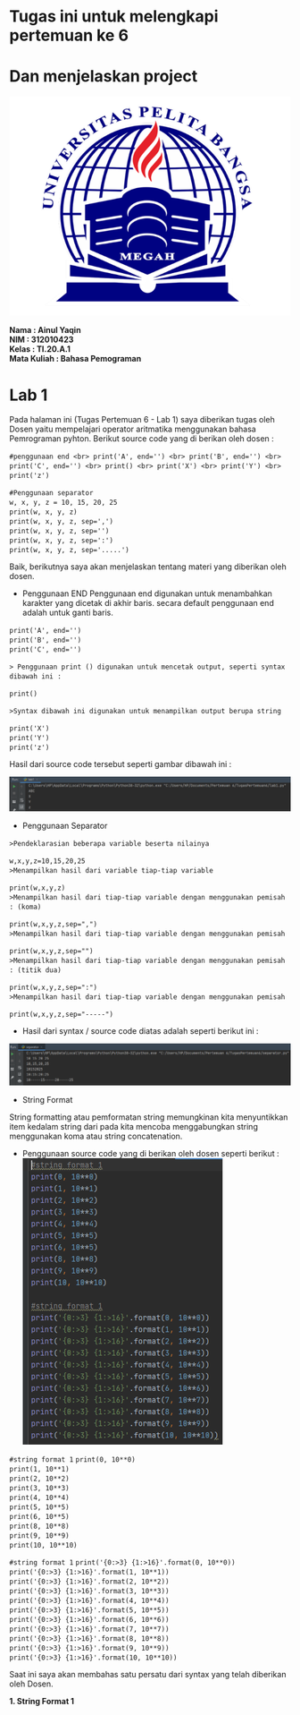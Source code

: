 # **Tugas ini untuk melengkapi pertemuan ke 6** <br>
# **Dan menjelaskan project**

![logo](poto/upb.png)

**Nama          : Ainul Yaqin** <br>
**NIM           : 312010423**<br>
**Kelas         : TI.20.A.1**<br>
**Mata Kuliah   : Bahasa Pemograman**

# **Lab 1**

Pada halaman ini (Tugas Pertemuan 6 - Lab 1) saya diberikan tugas oleh Dosen yaitu mempelajari operator aritmatika menggunakan bahasa Pemrograman pyhton. Berikut source code yang di berikan oleh dosen :

`#penggunaan end <br>
print('A', end='') <br>
print('B', end='') <br>
print('C', end='') <br>
print() <br>
print('X') <br>
print('Y') <br>
print('z')` <br>

`#Penggunaan separator`<br>
`w, x, y, z = 10, 15, 20, 25` <br>
`print(w, x, y, z)` <br>
`print(w, x, y, z, sep=',')` <br>
`print(w, x, y, z, sep='')` <br>
`print(w, x, y, z, sep=':')` <br>
`print(w, x, y, z, sep='.....')` <br>

Baik, berikutnya saya akan menjelaskan tentang materi yang diberikan oleh dosen.

* Penggunaan END Penggunaan end digunakan untuk menambahkan karakter yang dicetak di akhir baris. secara default penggunaan end adalah untuk ganti baris.

`print('A', end='')`<br>
`print('B', end='')`<br>
`print('C', end='')`<br>

`> Penggunaan print () digunakan untuk mencetak output, seperti syntax dibawah ini :`

`print()`

`>Syntax dibawah ini digunakan untuk menampilkan output berupa string`

`print('X')` <br>
`print('Y')` <br>
`print('z')` <br>

Hasil dari source code tersebut seperti gambar dibawah ini :

![lab1](poto/lab1.png)

* Penggunaan Separator

`>Pendeklarasian beberapa variable beserta nilainya`

`w,x,y,z=10,15,20,25` <br>
`>Menampilkan hasil dari variable tiap-tiap variable`

`print(w,x,y,z)` <br>
`>Menampilkan hasil dari tiap-tiap variable dengan menggunakan pemisah : (koma)`

`print(w,x,y,z,sep=",")` <br>
`>Menampilkan hasil dari tiap-tiap variable dengan menggunakan pemisah`

`print(w,x,y,z,sep="")` <br>
`>Menampilkan hasil dari tiap-tiap variable dengan menggunakan pemisah : (titik dua)`

`print(w,x,y,z,sep=":")` <br>
`>Menampilkan hasil dari tiap-tiap variable dengan menggunakan pemisah`

`print(w,x,y,z,sep="-----")`

* Hasil dari syntax / source code diatas adalah seperti berikut ini :

![separator](poto/separator.png)

* String Format

String formatting atau pemformatan string memungkinan kita menyuntikkan item kedalam string dari pada kita mencoba menggabungkan string menggunakan koma atau string concatenation.

* Penggunaan source code yang di berikan oleh dosen seperti berikut : <br>
![string](poto/format1.png)

`#string format 1`
`print(0, 10**0)` <br>
`print(1, 10**1)` <br>
`print(2, 10**2)` <br>
`print(3, 10**3)` <br>
`print(4, 10**4)` <br>
`print(5, 10**5)` <br>
`print(6, 10**5)` <br>
`print(8, 10**8)` <br>
`print(9, 10**9)` <br>
`print(10, 10**10)` <br>

`#string format 1`
`print('{0:>3} {1:>16}'.format(0, 10**0))` <br>
`print('{0:>3} {1:>16}'.format(1, 10**1))` <br>
`print('{0:>3} {1:>16}'.format(2, 10**2))` <br>
`print('{0:>3} {1:>16}'.format(3, 10**3))` <br>
`print('{0:>3} {1:>16}'.format(4, 10**4))` <br>
`print('{0:>3} {1:>16}'.format(5, 10**5))` <br>
`print('{0:>3} {1:>16}'.format(6, 10**6))` <br>
`print('{0:>3} {1:>16}'.format(7, 10**7))` <br>
`print('{0:>3} {1:>16}'.format(8, 10**8))` <br>
`print('{0:>3} {1:>16}'.format(9, 10**9))` <br>
`print('{0:>3} {1:>16}'.format(10, 10**10))` <br>

Saat ini saya akan membahas satu persatu dari syntax yang telah diberikan oleh Dosen.

**1. String Format 1**